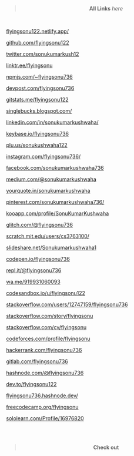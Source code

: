 
> <p style="text-align:center"><strong>All Links</strong> <i>here</i> </p>

<br>

[flyingsonu122.netlify.app/](https://flyingsonu122.netlify.app/)

[github.com/flyingsonu122](https://github.com/flyingsonu122)

[twitter.com/sonukumarkush12](https://twitter.com/sonukumarkush12)

[linktr.ee/flyingsonu](https://linktr.ee/flyingsonu)

[npmjs.com/~flyingsonu736](https://www.npmjs.com/~flyingsonu736)

[devpost.com/flyingsonu736](https://devpost.com/flyingsonu736)

[gitstats.me/flyingsonu122](https://gitstats.me/flyingsonu122)

[singlebucks.blogspot.com/](https://singlebucks.blogspot.com/)

[linkedin.com/in/sonukumarkushwaha/](https://www.linkedin.com/in/sonukumarkushwaha/)

[keybase.io/flyingsonu736](https://keybase.io/flyingsonu736)

[plu.us/sonukushwaha122 ](https://plu.us/sonukushwaha122 )

[instagram.com/flyingsonu736/](https://www.instagram.com/flyingsonu736/)

[facebook.com/sonukumarkushwaha736](https://www.facebook.com/sonukumarkushwaha736)

[medium.com/@sonukumarkushwaha](https://medium.com/@sonukumarkushwaha)

[yourquote.in/sonukumarkushwaha](https://www.yourquote.in/sonukumarkushwaha)

[pinterest.com/sonukumarkushwaha736/](https://in.pinterest.com/sonukumarkushwaha736/)

[kooapp.com/profile/SonuKumarKushwaha](https://www.kooapp.com/profile/SonuKumarKushwaha)

[glitch.com/@flyingsonu736](https://glitch.com/@flyingsonu736)

[scratch.mit.edu/users/cs3763100/](https://scratch.mit.edu/users/cs3763100/)

[slideshare.net/Sonukumarkushwaha1](https://www.slideshare.net/Sonukumarkushwaha1)

[codepen.io/flyingsonu736](https://codepen.io/flyingsonu736)

[repl.it/@flyingsonu736](https://repl.it/@flyingsonu736)

[wa.me/919931060093](https://wa.me/919931060093)

[codesandbox.io/u/flyingsonu122](https://codesandbox.io/u/flyingsonu122)

[stackoverflow.com/users/12747159/flyingsonu736](https://stackoverflow.com/users/12747159/flyingsonu736)

[stackoverflow.com/story/flyingsonu](https://stackoverflow.com/story/flyingsonu)

[stackoverflow.com/cv/flyingsonu](https://stackoverflow.com/cv/flyingsonu)

[codeforces.com/profile/flyingsonu](https://codeforces.com/profile/flyingsonu)

[hackerrank.com/flyingsonu736](https://www.hackerrank.com/flyingsonu736)

[gitlab.com/flyingsonu736](https://gitlab.com/flyingsonu736)

[hashnode.com/@flyingsonu736](https://hashnode.com/@flyingsonu736)

[dev.to/flyingsonu122](https://dev.to/flyingsonu122)

[flyingsonu736.hashnode.dev/](https://flyingsonu736.hashnode.dev/)

[freecodecamp.org/flyingsonu](https://www.freecodecamp.org/flyingsonu)

[sololearn.com/Profile/16976820](https://www.sololearn.com/Profile/16976820)


<br><br>

> <p style="text-align:center"><strong>Check out</strong> </p>

